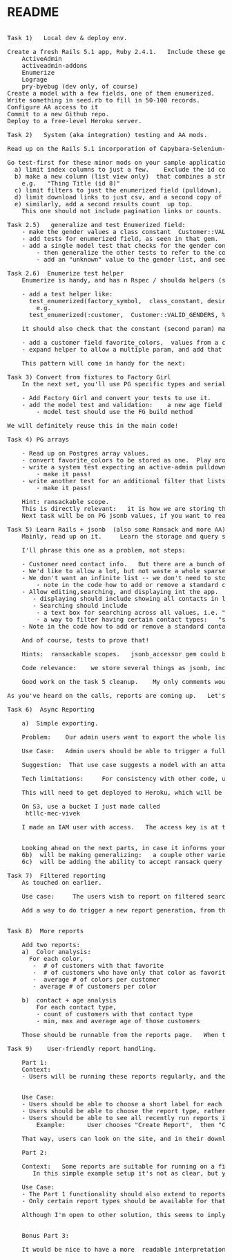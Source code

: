 # README

<pre>

Task 1)   Local dev & deploy env.   

Create a fresh Rails 5.1 app, Ruby 2.4.1.   Include these gems:
	ActiveAdmin
	activeadmin-addons
	Enumerize
	Lograge
	pry-byebug (dev only, of course)
Create a model with a few fields, one of them enumerized.   
Write something in seed.rb to fill in 50-100 records.   
Configure AA access to it
Commit to a new Github repo.   
Deploy to a free-level Heroku server.   

Task 2)   System (aka integration) testing and AA mods.  

Read up on the Rails 5.1 incorporation of Capybara-Selenium-Chrome as default system-test framework, in Minitest.    We're trying to stick to that.  

Go test-first for these minor mods on your sample application:  
  a) limit index columns to just a few.    Exclude the id column.   
  b) make a new column (list view only)  that combines a string and the id, *and that value should link to the view page of the object*
	e.g.   "Thing Title (id 8)"    
  c) limit filters to just the enumerized field (pulldown),  and _contains search in a text field.  
  d) limit download links to just csv, and a second copy of the download link *above* the list.     
  e) similarly, add a second results count  up top.  
	This one should not include pagination links or counts.   Just "N matching #{model_plural}"  

Task 2.5)   generalize and test Enumerized field:  
	- make the gender values a class constant  Customer::VALID_GENDERS
	- add tests for enumerized field, as seen in that gem.   
	- add a single model test that checks for the gender constant values
		- then generalize the other tests to refer to the constant 
		- add an "unknown" value to the gender list, and see that only the model test breaks.

Task 2.6)  Enumerize test helper
	Enumerize is handy, and has n Rspec / shoulda helpers (see on github).       We're trying to stick to Minitest, so let's create something similar that shortens our tests.  

	- add a test helper like: 
	  test_enumerized(factory_symbol,  class_constant, desired_array, same_order_required = false)
		e.g.
	  test_enumerized(:customer,  Customer::VALID_GENDERS, %w(male female))

	it should also check that the constant (second param) matches the expected values.   Basically, just a helper form of my commit.  

	- add a customer field favorite_colors,  values from a constant again,   enumerized multiple: true   
	- expand helper to allow a multiple param, and add that check to the helper.   

	This pattern will come in handy for the next:

Task 3) Convert from fixtures to Factory Girl
	In the next set, you'll use PG specific types and serialization, so really need to run our test data through the model code.  

	- Add Factory Girl and convert your tests to use it.
	- add the model test and validation:    a new age field that should be between 18 and 99
		- model test should use the FG build method

We will definitely reuse this in the main code!  

Task 4) PG arrays

	- Read up on Postgres array values.     
	- convert favorite_colors to be stored as one.  Play around in SQL with storing and querying, so you'll be able to read ActiveRelation-generated SQL.   
	- write a system test expecting an active-admin pulldown filter for customers with that favorite color in that list.   
		- make it pass!  
	- write another test for an additional filter that lists the colors as a set of checkboxes, where customers colors match  *any* of the checked colors.  
	 	- make it pass!  
		
	Hint: ransackable scope.   
	This is directly relevant:   it is how we are storing the Data Problem flags on Carbon Records.  
	Next task will be on PG jsonb values, if you want to read ahead.  

Task 5) Learn Rails + jsonb  (also some Ransack and more AA)  
	Mainly, read up on it.     Learn the storage and query syntax in PG directly -- along the way, try out some inserts and queries directly in SQL.   Although Rails & Arel hide most of that, as usual, the syntax and operators are unusual.  When debugging, it helps to be able to read the SQL logs, to make sure Arel is doing what you intended.     Among the other things you can google:  https://www.postgresql.org/docs/9.4/static/datatype-json.html

	I'll phrase this one as a problem, not steps:  

	- Customer need contact info.   But there are a bunch of common ways:   mobile, landline, email, twitter, slack, facebook, etc.   
	- We'd like to allow a lot, but not waste a whole sparse column on each of them.    
	- We don't want an infinite list -- we don't need to store customers' Geocities handle :-) -- so limit to a chosen list of 10-15.   
		- note in the code how to add or remove a standard contact type.    
	- Allow editing,searching, and displaying int the app.  
	   - displaying should include showing all contacts in list view.    Probably in one column, since 10-15 mostly empty columns is lame.  
	   - Searching should include
		- a text box for searching across all values, i.e. "one of their contacts contains 'vivek'"  
		- a way to filter having certain contact types:   "show only customers that have a facebook and an email"   
	- Note in the code how to add or remove a standard contact type.   

	And of course, tests to prove that!  

	Hints:  ransackable scopes.   jsonb_accessor gem could be useful, depending on choices.   

	Code relevance:    we store several things as jsonb, including the important raw data that comes from the partners.     I also use it for result recording and other feedback / messages.   I have placeholders for more, as I anticipate needing it for various particular carbon-calculation parameters, per product or partner.

	Good work on the task 5 cleanup.    My only comments would be minor style questions, so I'll skip right over them here, and make sure we keep you moving.     

As you've heard on the calls, reports are coming up.   Let's get you there.     This is a sizable one, and much more like a full coding problem.   

Task 6)  Async Reporting 

	a)  Simple exporting.

	Problem:    Our admin users want to export the whole list pretty often.    Customers, in (imaginary) production use, are so numerous that foreground AA exporting is taking too long.  It needs to go in the background.   Looking ahead, we need to get away from AA export anyhow, to do more interesting reporting.    

	Use Case:   Admin users should be able to trigger a full export of all customers that runs in the background.   "Full" meaning all fields, including the contact types.     When it's done, they would like to have that export findable on the site, and be able to share a link to it, rather than handing the full file around on email.     

	Suggestion:  That use case suggests a model with an attached file.   After creation, it could send its job to the queue, but otherwise can be managed by AA. 

	Tech limitations:     For consistency with other code, use Carrierwave for attachements, and S3 for storage, at least on production.   (Dev storage is your choice -- I'm fine with S3 even locally, for consistency)        Heroku doesn't offer Redis yet in its Indian regional deploys, so use Delayed::Job w/ AR storage.      (Also, this is a low-volume queue, so the DB penalty of DJ is insignificant)  

	This will need to get deployed to Heroku, which will be another step

	On S3, use a bucket I just made called
	 htllc-mec-vivek

	I made an IAM user with access.   The access key is at the bottom of this email.    The secret I will skype you, for a modicum of security.    Remember not to post the keys to github.


	Looking ahead on the next parts, in case it informs your design:  
	6b)  will be making generalizing:   a couple other varieties of reports, that do some calculations for different output
	6c)  will be adding the ability to accept ransack query params to limit the reporting.   

Task 7)  Filtered reporting
	As touched on earlier.

	Use case:     The users wish to report on filtered search results.      (For BasicCustomer, this isn't very different from the built-in export, but is more useful for other types)

	Add a way to do trigger a new report generation, from the Customer index page, that limits the reporting to the filter results.    Passing the ransack filters is OK -- we do not need to pass exact id list or such.   


Task 8)  More reports

	Add two reports:  
	a)  Color analysis:   
	  For each color,
	   -  # of customers with that favorite
	   -  # of customers who have only that color as favorite. 
	   -  average # of colors per customer
	   - average # of customers per color

	b)  contact + age analysis
	    For each contact type,
		- count of customers with that contact type
		- min, max and average age of those customers

	Those should be runnable from the reports page.   When task 7 is done, they should also accept filtering restriction.   

Task 9)    User-friendly report handling.  

	Part 1:
	Context:  
	- Users will be running these reports regularly, and the details of the run will be hard to remember with generic labels and filenames.   (The details are not just the parameters, but when it was run, it's intended purpose, etc).      


	Use Case:    
	- Users should be able to choose a short label for each report run.     The label should also be incorporated into the resulting filename.      The label should be case-insensitive unique.      
	- Users should be able to choose the report type, rather than have a button or separate page for every type.   (Eventually, there might be a dozen types)
	- Users should be able to see all recently run reports in a list.   
	    Example:      User chooses "Create Report",  then "Color Report", then a label of "Colors 4 Apr before upload".    The resulting index page entry should show that label, and the file should be named something like "Colors 4 Apr before upload.csv".   Or, as a code I prefer less spaces, so perhaps "Colors-4-Apr-before-upload.csv" or even "colors-4-apr-before-upload.csv"    

	That way, users can look on the site, and in their download directory, and see more descriptive names for the reports.  The filenames will also be more helpful to other staff looking in a shared dropbox directory.   

	Part 2:  

	Context:   Some reports are suitable for running on a filtered subset of data, but some won't be.   
	   In this simple example setup it's not as clear, but you can see that the Color report is less useful, even a little misleading, if the data set is filtered for colors --  many color rows will be zeros.   

	Use Case:   
	- The Part 1 functionality should also extend to reports run from the Customers page, with filter parameters.    
	- Only certain report types should be available for that functionality.    For this example, let's prevent the Color report from being chosen from the filtered Customers page.  

	Although I'm open to other solution, this seems to imply an embedded form:   Pulldown for the (filter-friendly) report type, and a box for the label.  


	Bonus Part 3:  

	It would be nice to have a more  readable interpretation of those ransack parameters.    AA prints one in the right column, under the filters.      See if you could leverage that, or copy the code out, to add a "filter description" to the report object.   Or perhaps there is a different gem or gist out there for translating ransack speak into english?   

</pre>
